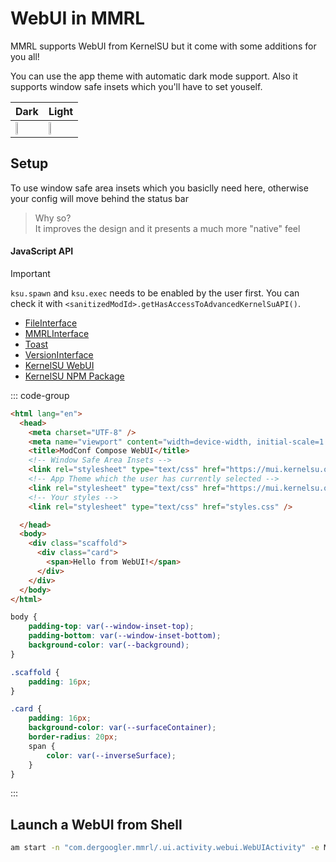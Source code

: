 # WebUI in MMRL

MMRL supports WebUI from KernelSU but it come with some additions for you all!

You can use the app theme with automatic dark mode support. Also it supports window safe insets which you'll have to set youself.

| Dark                                                   | Light                                                       |
|--------------------------------------------------------|-------------------------------------------------------------|
| <img src="/assets/webui/webui-dark.png" width="32%" /> | <img src="/assets/webui/webui-light.png" width="32%" />     |

## Setup

To use window safe area insets which you basiclly need here, otherwise your config will move behind the status bar

> Why so?  
> It improves the design and it presents a much more "native" feel

#### JavaScript API

> [!IMPORTANT]
> `ksu.spawn` and `ksu.exec` needs to be enabled by the user first. You can check it with `<sanitizedModId>.getHasAccessToAdvancedKernelSuAPI()`.

- [FileInterface](./api/filesystem.md)
- [MMRLInterface](./api/mmrlinterface.md)
- [Toast](./api/toast.md)
- [VersionInterface](./api/versioninterface.md)
- [KernelSU WebUI](https://kernelsu.org/guide/module-webui.html)
- [KernelSU NPM Package](https://www.npmjs.com/package/kernelsu)

::: code-group

```html [index.html]
<html lang="en">
  <head>
    <meta charset="UTF-8" />
    <meta name="viewport" content="width=device-width, initial-scale=1.0" />
    <title>ModConf Compose WebUI</title>
    <!-- Window Safe Area Insets -->
    <link rel="stylesheet" type="text/css" href="https://mui.kernelsu.org/mmrl/insets.css" />
    <!-- App Theme which the user has currently selected -->
    <link rel="stylesheet" type="text/css" href="https://mui.kernelsu.org/mmrl/colors.css" />
    <!-- Your styles -->
    <link rel="stylesheet" type="text/css" href="styles.css" />

  </head>
  <body>
    <div class="scaffold">
      <div class="card">
        <span>Hello from WebUI!</span>
      </div>
    </div>
  </body>
</html>
```

```css [style.css]
body {
    padding-top: var(--window-inset-top);
    padding-bottom: var(--window-inset-bottom);
    background-color: var(--background);
}

.scaffold {
    padding: 16px;
}

.card {
    padding: 16px;
    background-color: var(--surfaceContainer);
    border-radius: 20px;
    span {
        color: var(--inverseSurface);
    }
}
```

:::

## Launch a WebUI from Shell

```bash
am start -n "com.dergoogler.mmrl/.ui.activity.webui.WebUIActivity" -e MOD_ID "your_id"
```
